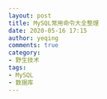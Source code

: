 ```yaml
---
layout: post
title: MySQL常用命令大全整理
date: 2020-05-16 17:15
author: yeqing
comments: true
category:
- 野生技术
tags:
- MySQL
- 数据库
---
```

